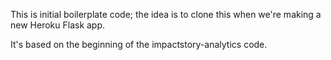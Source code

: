 This is initial boilerplate code; the idea is to clone this when we're
making a new Heroku Flask app.

It's based on the beginning of the impactstory-analytics code.
